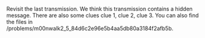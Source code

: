 Revisit the last transmission. We think this transmission contains a hidden message. There are also some clues clue 1, clue 2, clue 3. You can also find the files in /problems/m00nwalk2_5_84d6c2e96e5b4aa5db80a3184f2afb5b.


